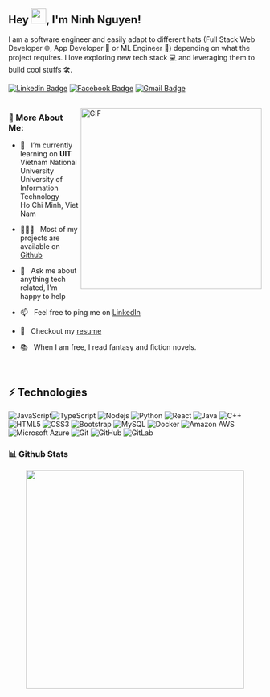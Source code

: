 ## Hey <img src="https://raw.githubusercontent.com/aemmadi/aemmadi/master/wave.gif" width="30">, I'm Ninh Nguyen!

I am a software engineer and easily adapt to different hats (Full Stack Web Developer 🌐, App Developer 📱 or ML Engineer 🤖) depending on what the project requires. I love exploring new tech stack 💻 and leveraging them to build cool stuffs 🛠️.

[![Linkedin Badge](https://img.shields.io/badge/-ninhnguyen-blue?style=flat-square&logo=Linkedin&logoColor=white&link=https://www.linkedin.com/in/ninhnguyentrong/)](https://www.linkedin.com/in/ninhnguyentrong/) [![Facebook Badge](https://img.shields.io/badge/-ninh96592-darkred?style=flat-square&logo=facebook&logoColor=white&link=https://www.facebook.com/nguyen.ninh.96592)](https://www.facebook.com/nguyen.ninh.96592) [![Gmail Badge](https://img.shields.io/badge/-nguyentrongninh24072003@gmail.com-c14438?style=flat-square&logo=Gmail&logoColor=white&link=mailto:nguyentrongninh24072003@gmail.com)](mailto:nguyentrongninh24072003@gmail.com) <br/> <br/>

<img align="right" alt="GIF" src="https://github.com/abhisheknaiidu/abhisheknaiidu/blob/master/code.gif?raw=true" width="360px"/>

### 🧐 More About Me:

- 🔭 &nbsp; I’m currently learning on **UIT** Vietnam National <br> University University of Information Technology <br> Ho Chi Minh, Viet Nam

- 👨🏻‍💻 &nbsp; Most of my projects are available on [Github](https://github.com/Ninhnon?tab=repositories)
- 💬 &nbsp; Ask me about anything tech related, I'm happy to help
- 📫 &nbsp; Feel free to ping me on [LinkedIn](https://www.linkedin.com/in/ninhnguyentrong/)
- 📝 &nbsp; Checkout my [resume](https://drive.google.com/file/d/1aPm350sIlZre2dnm8nY_FQldfslHOx4N/view?usp=sharing)
- 📚 &nbsp; When I am free, I read fantasy and fiction novels.

<br>

## ⚡ Technologies

![JavaScript](https://img.shields.io/badge/-JavaScript-black?style=flat-square&logo=javascript)![TypeScript](https://img.shields.io/badge/-TypeScript-007ACC?style=flat-square&logo=typescript) ![Nodejs](https://img.shields.io/badge/-Nodejs-black?style=flat-square&logo=Node.js) ![Python](https://img.shields.io/badge/-Python-black?style=flat-square&logo=Python) ![React](https://img.shields.io/badge/-React-black?style=flat-square&logo=react) ![Java](https://img.shields.io/badge/-java-E34A86?style=flat-square&logo=java) ![C++](https://img.shields.io/badge/-C++-00599C?style=flat-square&logo=c) ![HTML5](https://img.shields.io/badge/-HTML5-E34F26?style=flat-square&logo=html5&logoColor=white) ![CSS3](https://img.shields.io/badge/-CSS3-1572B6?style=flat-square&logo=css3) ![Bootstrap](https://img.shields.io/badge/-Bootstrap-563D7C?style=flat-square&logo=bootstrap) ![MySQL](https://img.shields.io/badge/-MySQL-black?style=flat-square&logo=mysql) ![Docker](https://img.shields.io/badge/-Docker-black?style=flat-square&logo=docker) ![Amazon AWS](https://img.shields.io/badge/Amazon%20AWS-232F3E?style=flat-square&logo=amazon-aws) ![Microsoft Azure](https://img.shields.io/badge/Microsoft%20Azure-232F7E?style=flat-square&logo=microsoft-azure) ![Git](https://img.shields.io/badge/-Git-black?style=flat-square&logo=git) ![GitHub](https://img.shields.io/badge/-GitHub-181717?style=flat-square&logo=github) ![GitLab](https://img.shields.io/badge/-GitLab-FCA121?style=flat-square&logo=gitlab)

### 📊 Github Stats

<div align=center>
  <a href="#" title="Nguyen Trong Ninh">
    <img align="center" width="434" src="https://github-readme-stats.vercel.app/api?username=Ninhnon&show_icons=true&theme=react&border_color=61dafb&hide_border=true" />
  </a>
</div>
